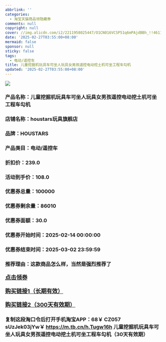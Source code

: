 ```yaml
---
abbrlink: ''
categories:
  - 淘宝天猫商品领隐藏券
comments: null
copyright: null
cover: //img.alicdn.com/i2/2211958025447/O1CN016VCSP51q6mPAjdBBh_!!4611686018427383015-0-item_pic.jpg
date: '2025-02-27T03:55:00+08:00'
mermaid: false
sponsor: null
sticky: false
tags:
  - 电动/遥控车
title: 儿童挖掘机玩具车可坐人玩具女男孩遥控电动挖土机可坐工程车勾机
updated: '2025-02-27T03:55:00+08:00'
--- 
```


![](//img.alicdn.com/i2/2211958025447/O1CN016VCSP51q6mPAjdBBh_!!4611686018427383015-0-item_pic.jpg)

### 产品名称：儿童挖掘机玩具车可坐人玩具女男孩遥控电动挖土机可坐工程车勾机
### 店铺名称：houstars玩具旗舰店
### 品牌：HOUSTARS
### 产品类目：电动/遥控车
### 折扣价：239.0
### 活动到手价：108.0
### 优惠券总量：100000
### 优惠券剩余量：86010
### 优惠券面额：30.0
### 优惠券开始时间：2025-02-14 00:00:00	
### 优惠券结束时间：2025-03-02 23:59:59	
### 推荐理由：这款商品怎么样，当然是强烈推荐了

<p style="font-size: 18px; font-weight: bold;">
  <a href="https://uland.taobao.com/coupon/edetail?e=syaqCa1Z3VGlhHvvyUNXZfh8CuWt5YH5OVuOuRD5gLJMmdsrkidbOWBzzpT26idJ8apiJEDMregVbxECxseE9a%2FLoisHnLIOF821ZLjzfZ%2FZJuK6W0poTpSRyVo5X0VQ2mwCY5fS7rVrTdT7cgXf6jgYSYpxmYtMmW8MANQNN4dGK7FTSL1b62sLw6HqmIR9268kM%2B9pv1a%2BzsHpQ4qZdvNfXInjPDC2dIIJ3uNXh6i%2FQvo9IsQr0Jn%2F69y19sy6DIdjawiQc38EShog3g6x7htp2aCh%2FbbRgxqfUcki7Iyc9diCV4gJE4Yqlk281h4ZyUxONJCwriltpzu%2Bfbn0bqJ7%2BkHL3AEW&traceId=2166d8db17407296732636749d133b&union_lens=lensId%3AOPT%401740729692%4021336275_0de3_1954b9330ff_07d5%4001%40eyJmbG9vcklkIjo3MzM1NH0ie" target="_blank">点击领券</a>
</p>
<p style="font-size: 18px; font-weight: bold;">
  <a href="https://s.click.taobao.com/t?e=m%3D2%26s%3DzVeBKIdDeelw4vFB6t2Z2ueEDrYVVa64K7Vc7tFgwiHjf2vlNIV67kkfnVn6TwKd8FptwqKhdbH3ID%2FV1RqsF4wnCJeELi4I%2FIEn%2BS1IjHAB0ghlTd7WlZVm%2FOAUUFw71qrpxiwMoCNxc1AtbZGVS0tFdPhG2yfG2fbfEKFL7NDNEPXytV9ALoS4zvCRUrquElj425xvsOokkyXhb43%2FgVDr3CA7C4w24269ncra6f8W4ce5KGmATT689lq1sjklJy4TRrD3EvFweiXfaVH60dSopZirJ9MMzsAzH1xYDH4SIz%2BVIb9tlMBgJ3sjiR9gKv%2FrUrmBiDfGJe8N%2FwNpGw%3D%3D" target="_blank">购买链接1（长期有效）</a>
</p>
<p style="font-size: 18px; font-weight: bold;">
  <a href="https://s.click.taobao.com/whm4TNs" target="_blank">购买链接2（300天有效期）</a>
</p>

### 复制这段淘口令后打开手机淘宝APP：68￥ CZ057 sUzJek03jYw￥ https://m.tb.cn/h.Tugw16h  儿童挖掘机玩具车可坐人玩具女男孩遥控电动挖土机可坐工程车勾机（30天有效期）
